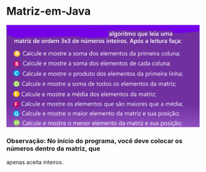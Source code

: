 # Matriz-em-Java

![image](https://github.com/ter-9001/Matriz-em-Java/blob/main/Screenshot_12.png)

### Observação: No início do programa, você deve colocar os números dentro da matriz, que
apenas aceita inteiros.
